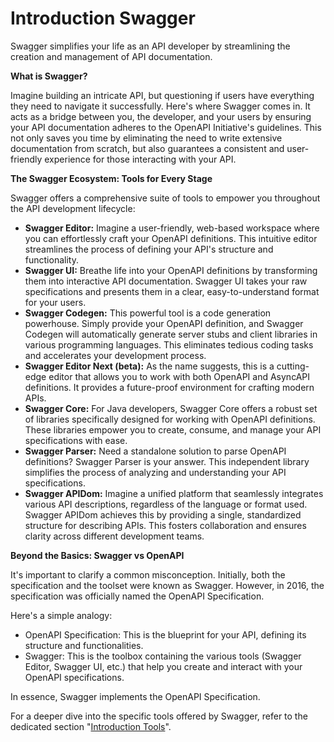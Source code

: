 # Introduction Swagger

Swagger simplifies your life as an API developer by streamlining the creation and management of API documentation. 

**What is Swagger?**

Imagine building an intricate API, but questioning if users have everything they need to navigate it successfully. Here's where Swagger comes in. It acts as a bridge between you, the developer, and your users by ensuring your API documentation adheres to the OpenAPI Initiative's guidelines. This not only saves you time by eliminating the need to write extensive documentation from scratch, but also guarantees a consistent and user-friendly experience for those interacting with your API.

**The Swagger Ecosystem: Tools for Every Stage**

Swagger offers a comprehensive suite of tools to empower you throughout the API development lifecycle:

* **Swagger Editor:** Imagine a user-friendly, web-based workspace where you can effortlessly craft your OpenAPI definitions. This intuitive editor streamlines the process of defining your API's structure and functionality.
* **Swagger UI:** Breathe life into your OpenAPI definitions by transforming them into interactive API documentation. Swagger UI takes your raw specifications and presents them in a clear, easy-to-understand format for your users.
* **Swagger Codegen:** This powerful tool is a code generation powerhouse. Simply provide your OpenAPI definition, and Swagger Codegen will automatically generate server stubs and client libraries in various programming languages. This eliminates tedious coding tasks and accelerates your development process.
* **Swagger Editor Next (beta):** As the name suggests, this is a cutting-edge editor that allows you to work with both OpenAPI and AsyncAPI definitions. It provides a future-proof environment for crafting modern APIs.
* **Swagger Core:** For Java developers, Swagger Core offers a robust set of libraries specifically designed for working with OpenAPI definitions. These libraries empower you to create, consume, and manage your API specifications with ease.
* **Swagger Parser:** Need a standalone solution to parse OpenAPI definitions? Swagger Parser is your answer. This independent library simplifies the process of analyzing and understanding your API specifications.
* **Swagger APIDom:** Imagine a unified platform that seamlessly integrates various API descriptions, regardless of the language or format used. Swagger APIDom achieves this by providing a single, standardized structure for describing APIs. This fosters collaboration and ensures clarity across different development teams.

**Beyond the Basics: Swagger vs OpenAPI**

It's important to clarify a common misconception. Initially, both the specification and the toolset were known as Swagger. However, in 2016, the specification was officially named the OpenAPI Specification. 

Here's a simple analogy:

* OpenAPI Specification: This is the blueprint for your API, defining its structure and functionalities.
* Swagger: This is the toolbox containing the various tools (Swagger Editor, Swagger UI, etc.) that help you create and interact with your OpenAPI specifications.

In essence, Swagger implements the OpenAPI Specification. 

For a deeper dive into the specific tools offered by Swagger, refer to the dedicated section  "[Introduction Tools](./swagger-tools.doc)".
